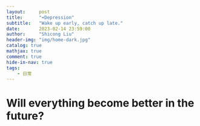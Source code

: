 ```yaml
---
layout:     post
title:      "☔️Depression"
subtitle:   "Wake up early, catch up late."
date:       2023-02-14 23:59:00
author:     "Shicong Liu"
header-img: "img/home-dark.jpg"
catalog: true
mathjax: true
comment: true
hide-in-nav: true
tags:
    - 日常
---
```


# Will everything become better in the future?
